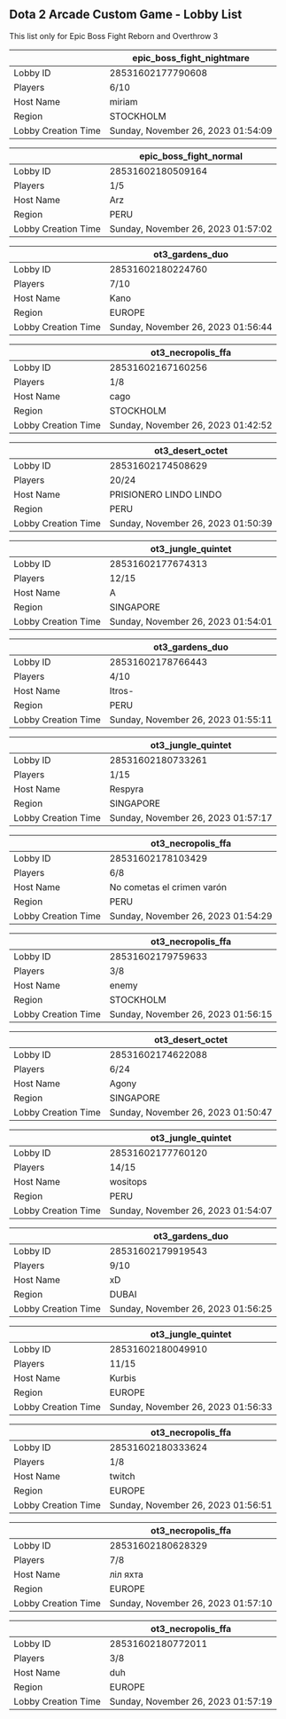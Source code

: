 ## Dota 2 Arcade Custom Game - Lobby List

This list only for Epic Boss Fight Reborn and Overthrow 3

|  | epic_boss_fight_nightmare |
| ------ | ------ |
| Lobby ID | 28531602177790608 |
| Players | 6/10 |
| Host Name | miriam |
| Region | STOCKHOLM |
| Lobby Creation Time | Sunday, November 26, 2023 01:54:09 |


|  | epic_boss_fight_normal |
| ------ | ------ |
| Lobby ID | 28531602180509164 |
| Players | 1/5 |
| Host Name | Arz |
| Region | PERU |
| Lobby Creation Time | Sunday, November 26, 2023 01:57:02 |


|  | ot3_gardens_duo |
| ------ | ------ |
| Lobby ID | 28531602180224760 |
| Players | 7/10 |
| Host Name | Kano |
| Region | EUROPE |
| Lobby Creation Time | Sunday, November 26, 2023 01:56:44 |


|  | ot3_necropolis_ffa |
| ------ | ------ |
| Lobby ID | 28531602167160256 |
| Players | 1/8 |
| Host Name | cago |
| Region | STOCKHOLM |
| Lobby Creation Time | Sunday, November 26, 2023 01:42:52 |


|  | ot3_desert_octet |
| ------ | ------ |
| Lobby ID | 28531602174508629 |
| Players | 20/24 |
| Host Name | PRISIONERO LINDO LINDO |
| Region | PERU |
| Lobby Creation Time | Sunday, November 26, 2023 01:50:39 |


|  | ot3_jungle_quintet |
| ------ | ------ |
| Lobby ID | 28531602177674313 |
| Players | 12/15 |
| Host Name | A |
| Region | SINGAPORE |
| Lobby Creation Time | Sunday, November 26, 2023 01:54:01 |


|  | ot3_gardens_duo |
| ------ | ------ |
| Lobby ID | 28531602178766443 |
| Players | 4/10 |
| Host Name | Itros- |
| Region | PERU |
| Lobby Creation Time | Sunday, November 26, 2023 01:55:11 |


|  | ot3_jungle_quintet |
| ------ | ------ |
| Lobby ID | 28531602180733261 |
| Players | 1/15 |
| Host Name | Respyra |
| Region | SINGAPORE |
| Lobby Creation Time | Sunday, November 26, 2023 01:57:17 |


|  | ot3_necropolis_ffa |
| ------ | ------ |
| Lobby ID | 28531602178103429 |
| Players | 6/8 |
| Host Name | No cometas el crimen varón |
| Region | PERU |
| Lobby Creation Time | Sunday, November 26, 2023 01:54:29 |


|  | ot3_necropolis_ffa |
| ------ | ------ |
| Lobby ID | 28531602179759633 |
| Players | 3/8 |
| Host Name | enemy |
| Region | STOCKHOLM |
| Lobby Creation Time | Sunday, November 26, 2023 01:56:15 |


|  | ot3_desert_octet |
| ------ | ------ |
| Lobby ID | 28531602174622088 |
| Players | 6/24 |
| Host Name | Agony |
| Region | SINGAPORE |
| Lobby Creation Time | Sunday, November 26, 2023 01:50:47 |


|  | ot3_jungle_quintet |
| ------ | ------ |
| Lobby ID | 28531602177760120 |
| Players | 14/15 |
| Host Name | wositops |
| Region | PERU |
| Lobby Creation Time | Sunday, November 26, 2023 01:54:07 |


|  | ot3_gardens_duo |
| ------ | ------ |
| Lobby ID | 28531602179919543 |
| Players | 9/10 |
| Host Name | xD |
| Region | DUBAI |
| Lobby Creation Time | Sunday, November 26, 2023 01:56:25 |


|  | ot3_jungle_quintet |
| ------ | ------ |
| Lobby ID | 28531602180049910 |
| Players | 11/15 |
| Host Name | Kurbis |
| Region | EUROPE |
| Lobby Creation Time | Sunday, November 26, 2023 01:56:33 |


|  | ot3_necropolis_ffa |
| ------ | ------ |
| Lobby ID | 28531602180333624 |
| Players | 1/8 |
| Host Name | twitch|yukikojuurou |
| Region | EUROPE |
| Lobby Creation Time | Sunday, November 26, 2023 01:56:51 |


|  | ot3_necropolis_ffa |
| ------ | ------ |
| Lobby ID | 28531602180628329 |
| Players | 7/8 |
| Host Name | ліл яхта |
| Region | EUROPE |
| Lobby Creation Time | Sunday, November 26, 2023 01:57:10 |


|  | ot3_necropolis_ffa |
| ------ | ------ |
| Lobby ID | 28531602180772011 |
| Players | 3/8 |
| Host Name | duh |
| Region | EUROPE |
| Lobby Creation Time | Sunday, November 26, 2023 01:57:19 |


